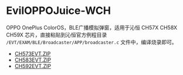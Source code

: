 # EvilOPPOJuice-WCH

OPPO OnePlus ColorOS，BLE广播模拟弹窗，适用于沁恒 CH57X CH58X CH59X 芯片，直接粘贴到沁恒官方例程目录 `/EVT/EXAM/BLE/Broadcaster/APP/broadcaster.c` 文件中，编译烧录即可。

* [CH573EVT.ZIP](https://www.wch.cn/downloads/CH573EVT_ZIP.html)
* [CH583EVT.ZIP](https://www.wch.cn/downloads/CH583EVT_ZIP.html)
* [CH592EVT.ZIP](https://www.wch.cn/downloads/CH592EVT_ZIP.html)
